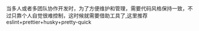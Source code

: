 当多人或者多团队协作开发时，为了方便维护和管理，需要代码风格保持一致，不过只靠个人自觉很难控制，这时候就需要借助工具了,这里推荐eslint+prettier+husky+pretty-quick
#
